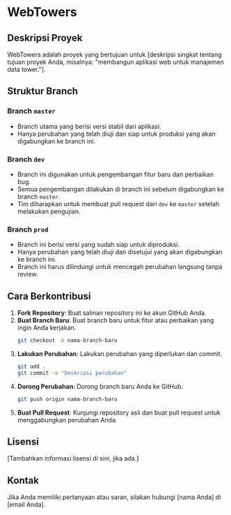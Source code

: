 # WebTowers

## Deskripsi Proyek
WebTowers adalah proyek yang bertujuan untuk [deskripsi singkat tentang tujuan proyek Anda, misalnya: "membangun aplikasi web untuk manajemen data tower."].

## Struktur Branch

### Branch `master`
- Branch utama yang berisi versi stabil dari aplikasi.
- Hanya perubahan yang telah diuji dan siap untuk produksi yang akan digabungkan ke branch ini.

### Branch `dev`
- Branch ini digunakan untuk pengembangan fitur baru dan perbaikan bug.
- Semua pengembangan dilakukan di branch ini sebelum digabungkan ke branch `master`.
- Tim diharapkan untuk membuat pull request dari `dev` ke `master` setelah melakukan pengujian.

### Branch `prod`
- Branch ini berisi versi yang sudah siap untuk diproduksi.
- Hanya perubahan yang telah diuji dan disetujui yang akan digabungkan ke branch ini.
- Branch ini harus dilindungi untuk mencegah perubahan langsung tanpa review.

## Cara Berkontribusi
1. **Fork Repository**: Buat salinan repository ini ke akun GitHub Anda.
2. **Buat Branch Baru**: Buat branch baru untuk fitur atau perbaikan yang ingin Anda kerjakan.
   ```bash
   git checkout -b nama-branch-baru
   ```
3. **Lakukan Perubahan**: Lakukan perubahan yang diperlukan dan commit.
   ```bash
   git add .
   git commit -m "Deskripsi perubahan"
   ```
4. **Dorong Perubahan**: Dorong branch baru Anda ke GitHub.
   ```bash
   git push origin nama-branch-baru
   ```
5. **Buat Pull Request**: Kunjungi repository asli dan buat pull request untuk menggabungkan perubahan Anda.

## Lisensi
[Tambahkan informasi lisensi di sini, jika ada.]

## Kontak
Jika Anda memiliki pertanyaan atau saran, silakan hubungi [nama Anda] di [email Anda].

